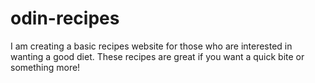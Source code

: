# odin-recipes

I am creating a basic recipes website for those who are interested in wanting a good diet. These recipes are great if you want a quick bite or something more!
